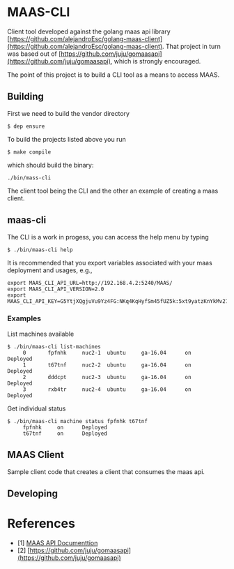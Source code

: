 # MAAS-CLI
Client tool developed against the golang maas api library [https://github.com/alejandroEsc/golang-maas-client](https://github.com/alejandroEsc/golang-maas-client).
That project in turn was based out of [https://github.com/juju/gomaasapi](https://github.com/juju/gomaasapi), which is strongly encouraged.

The point of this project is to build a CLI tool as a means to access MAAS.

## Building
First we need to build the vendor directory

```
$ dep ensure
```

To build the projects listed above you run 

```
$ make compile
```

which should build the binary:

```
./bin/mass-cli
```

The client tool being the CLI and the other an example of creating a maas client.

## maas-cli
The CLI is a work in progess, you can access the help menu by typing
```
$ ./bin/maas-cli help
```

It is recommended that you export variables associated with your maas deployment and usages,
e.g.,

```
export MAAS_CLI_API_URL=http://192.168.4.2:5240/MAAS/
export MAAS_CLI_API_VERSION=2.0
export MAAS_CLI_API_KEY=G5YtjXQgjuVu9Yz4FG:NKq4KqHyfSm45fUZ5k:5xt9yatzKnYkMv278fKyzwH7h7n6X4mf
```
### Examples
List machines available
```
$ ./bin/maas-cli list-machines
	 0 		 fpfnhk 	nuc2-1 	ubuntu     ga-16.04 	 on 	 Deployed 	
	 1 		 t67tnf 	nuc2-2 	ubuntu     ga-16.04 	 on 	 Deployed 	
	 2 		 dddcpt 	nuc2-3 	ubuntu     ga-16.04 	 on 	 Deployed 	
	 3 		 rxb4tr 	nuc2-4 	ubuntu     ga-16.04 	 on 	 Deployed 	
```

Get individual status
```
$ ./bin/maas-cli machine status fpfnhk t67tnf
	 fpfnhk 	on      Deployed 	
	 t67tnf 	on      Deployed 	
```

## MAAS Client
Sample client code that creates a client that consumes the maas api. 


## Developing


# References

- [1] [MAAS API Documenttion](https://docs.maas.io/2.4/en/api)
- [2] [https://github.com/juju/gomaasapi](https://github.com/juju/gomaasapi)